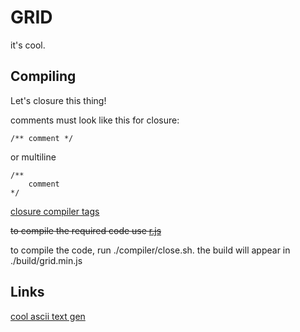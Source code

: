 # GRID
it's cool. 

## Compiling

Let's closure this thing!

comments must look like this for closure:
```
/** comment */
```
or multiline
```
/**
	comment
*/
```

[closure compiler tags](https://developers.google.com/closure/compiler/docs/js-for-compiler#tags)

~~to compile the required code use [r.js](https://github.com/jrburke/r.js)~~

to compile the code, run ./compiler/close.sh. the build will appear in ./build/grid.min.js

## Links

[cool ascii text gen](http://patorjk.com/software/taag/#p=display&f=Modular&t=GRID)

